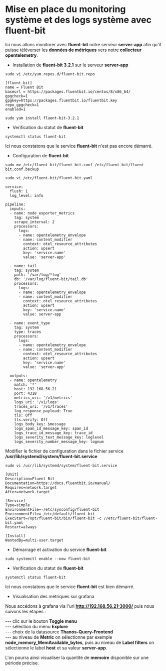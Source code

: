 # Mise en place du monitoring système et des logs système avec fluent-bit

Ici nous allons monitorer avec **fluent-bit** notre serveur **server-app** afin qu'il puisse téléverser les **données de métriques** vers notre **collecteur opentelemetry**.

- Installation de **fluent-bit 3.2.1** sur le serveur **server-app**

```
sudo vi /etc/yum.repos.d/fluent-bit.repo
```

```
[fluent-bit]
name = Fluent Bit
baseurl = https://packages.fluentbit.io/centos/8/x86_64/
gpgcheck=1
gpgkey=https://packages.fluentbit.io/fluentbit.key
repo_gpgcheck=1
enabled=1
```

```
sudo yum install fluent-bit-3.2.1
```

- Verification du statut de **fluent-bit**

```
systemctl status fluent-bit
```

Ici nous constatons que le service **fluent-bit** n'est pas encore démarré.

- Configuration de **fluent-bit**

```
sudo mv /etc/fluent-bit/fluent-bit.conf /etc/fluent-bit/fluent-bit.conf.backup
```

```
sudo vi /etc/fluent-bit/fluent-bit.yaml
```

```
service:
  flush: 1
  log_level: info

pipeline:
  inputs:
  - name: node_exporter_metrics
    tag: system
    scrape_interval: 2
    processors:
      logs:
      - name: opentelemetry_envelope
      - name: content_modifier
        context: otel_resource_attributes
        action: upsert
        key: 'service.name'
        value: 'server-app'

  - name: tail
    tag: system
    path: '/var/log/*log'
    db: '/var/log/fluent-bit/tail.db'
    processors:
      logs:
      - name: opentelemetry_envelope
      - name: content_modifier
        context: otel_resource_attributes
        action: upsert
        key: 'service.name'
        value: server-app

  - name: event_type
    tag: system
    type: traces
    processors:
      logs:
      - name: opentelemetry_envelope
      - name: content_modifier
        context: otel_resource_attributes
        action: upsert
        key: 'service.name'
        value: 'server-app'

  outputs:
  - name: opentelemetry
    match: '*'
    host: 192.168.56.21 
    port: 4318
    metrics_uri: '/v1/metrics'
    logs_uri: '/v1/logs'
    traces_uri: '/v1/traces'
    log_response_payload: True
    tls: Off
    tls.verify: Off
    logs_body_key: $message
    logs_span_id_message_key: span_id
    logs_trace_id_message_key: trace_id
    logs_severity_text_message_key: loglevel
    logs_severity_number_message_key: lognum
```

Modifier le fichier de configuration dans le fichier service **/usr/lib/systemd/system/fluent-bit.service**

```
sudo vi /usr/lib/systemd/system/fluent-bit.service
```

```
[Unit]
Description=Fluent Bit
Documentation=https://docs.fluentbit.io/manual/
Requires=network.target
After=network.target

[Service]
Type=simple
EnvironmentFile=-/etc/sysconfig/fluent-bit
EnvironmentFile=-/etc/default/fluent-bit
ExecStart=/opt/fluent-bit/bin/fluent-bit -c //etc/fluent-bit/fluent-bit.yaml
Restart=always

[Install]
WantedBy=multi-user.target
```

- Démarrage et activation du service **fluent-bit**

```
sudo systemctl enable --now fluent-bit
```

- Verification du statut de **fluent-bit**

```
systemctl status fluent-bit
```

Ici nous constatons que le service **fluent-bit** est bien démarré.

- Visualisation des métriques sur grafana

Nous accédons à grafana via l'url **http://192.168.56.21:3000/** puis nous suivons les étapes :

--- clic sur le bouton **Toggle menu** <br>
--- sélection du menu **Explore** <br>
--- choix de la datasource **Thanos-Query-Frontend** <br>
--- au niveau de **Metric** on sélectionne par exemple **node_memory_MemAvailable_bytes**, puis au niveau de **Label filters** on sélectionne le label **host** et sa valeur **server-app**.

L'on pourra ainsi visualiser la quantité de **memoire** disponible sur une période précise.